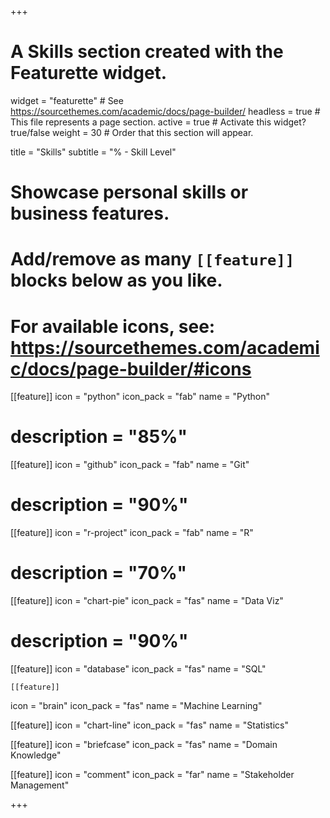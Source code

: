 
+++
# A Skills section created with the Featurette widget.
widget = "featurette"  # See https://sourcethemes.com/academic/docs/page-builder/
headless = true  # This file represents a page section.
active = true  # Activate this widget? true/false
weight = 30  # Order that this section will appear.

title = "Skills"
subtitle = "% - Skill Level"

# Showcase personal skills or business features.
# 
# Add/remove as many `[[feature]]` blocks below as you like.
# 
# For available icons, see: https://sourcethemes.com/academic/docs/page-builder/#icons



  
[[feature]]
  icon = "python"
  icon_pack = "fab"
  name = "Python"
# description = "85%"
  
  [[feature]]
  icon = "github"
  icon_pack = "fab"
  name = "Git"
# description = "90%"
  
  [[feature]]
  icon = "r-project"
  icon_pack = "fab"
  name = "R"
# description = "70%"
  
  
  [[feature]]
  icon = "chart-pie"
  icon_pack = "fas"
  name = "Data Viz"
# description = "90%" 
  
  [[feature]]
  icon = "database"
  icon_pack = "fas"
  name = "SQL"
  
    [[feature]]
  icon = "brain"
  icon_pack = "fas"
  name = "Machine Learning"

  [[feature]]
  icon = "chart-line"
  icon_pack = "fas"
  name = "Statistics"

  
  [[feature]]
  icon = "briefcase"
  icon_pack = "fas"
  name = "Domain Knowledge"

  
  [[feature]]
  icon = "comment"
  icon_pack = "far"
  name = "Stakeholder Management"

+++


